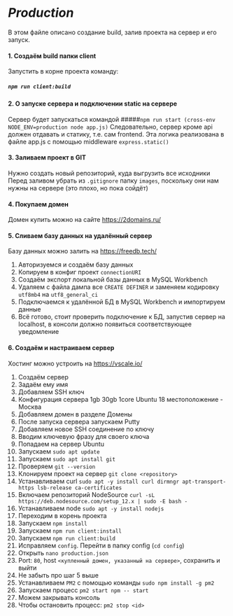 # _Production_
В этом файле описано создание build, залив проекта на сервер и его запуск.

#### 1. Создаём build папки client
Запустить в корне проекта команду:
##### `npm run client:build`

#### 2. О запуске сервера и подключении static на сервере
Сервер будет запускаться командой
#####`npm run start (cross-env NODE_ENV=production node app.js)`
Следовательно, сервер кроме api 
должен отдавать и статику, т.е. сам frontend. 
Эта логика реализована в файле app.js с помощью middleware 
`express.static()`

#### 3. Заливаем проект в GIT
Нужно создать новый репозиторий, куда выгрузить все исходники
Перед заливом убрать из `.gitignore` папку `images`, поскольку они нам нужны на сервере (это плохо, но пока сойдёт)

#### 4. Покупаем домен
Домен купить можно на сайте https://2domains.ru/

#### 5. Сливаем базу данных на удалённый сервер
Базу данных можно залить на https://freedb.tech/
1. Авторизуемся и создаём базу данных
2. Копируем в конфиг проект `connectionURI`
3. Создаём экспорт локальной базы данных в MySQL Workbench
4. Удаляем с файла дампа все `CREATE DEFINER` и заменяем кодировку `utf8mb4` на `utf8_general_ci`
5. Подключаемся к удалённой БД в MySQL Workbench и импортируем данные 
6. Всё готово, стоит проверить подключение к БД, запустив сервер на localhost, в консоли должно появиться соответствующее уведомление

#### 6. Создаём и настраиваем сервер
Хостинг можно устроить на https://vscale.io/
1. Создаём сервер
2. Задаём ему имя
3. Добавляем SSH ключ
4. Конфигурация сервера 1gb 30gb 1core Ubuntu 18 местоположение - Москва
5. Добавляем домен в разделе Домены
6. После запуска сервера запускаем Putty
7. Добавляем новое SSH соединение по ключу
8. Вводим ключевую фразу для своего ключа
9. Попадаем на сервер Ubuntu
10. Запускаем `sudo apt update`
11. Запускаем `sudo apt install git`
12. Проверяем `git --version`
13. Клонируем проект на сервер `git clone <repository>`
14. Устанавливаем curl `sudo apt -y install curl dirmngr apt-transport-https lsb-release ca-certificates`
15. Включаем репозиторий NodeSource `curl -sL https://deb.nodesource.com/setup_12.x | sudo -E bash -`
16. Устанавливаем node `sudo apt -y install nodejs`
17. Переходим в корень проекта
18. Запускаем `npm install`
19. Запускаем `npm run client:install`
20. Запускаем `npm run client:build`
21. Исправляем `config`. Перейти в папку config (`cd config`)
22. Открыть `nano production.json`
23. Port: `80`, host `<купленный домен, указанный на сервере>`, сохранить и выйти
24. Не забыть про шаг 5 выше
25. Устанавливаем `PM2` с помощью команды `sudo npm install -g pm2`
26. Запускаем процесс `pm2 start npm -- start`
27. Можем закрывать консоль
27. Чтобы остановить процесс: `pm2 stop <id>`